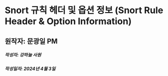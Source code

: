 # Snort 규칙 헤더 및 옵션 정보 (Snort Rule Header & Option Information)
## 원작자: 문광일 PM
##### 작성자: 강하늘 사원
##### 작성일자: 2024년 4월 3일 
